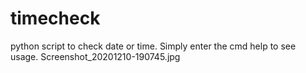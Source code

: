 # timecheck
python script to check date or time. Simply enter the cmd help to see usage.
Screenshot_20201210-190745.jpg
